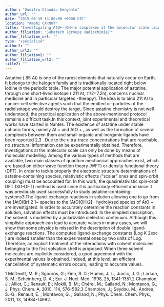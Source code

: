 ```yaml
---
author: "Dumitru-Claudiu Sergentu"
author_url: ""
date: "2015-05-19 14:00:00 +0000 UTC"
location: "Amphi CARNOT"
title: "Investigating AtO+-(OH−)n complexes at the molecular scale using quantum mechanical methods"
author_filiation: "Subatech (groupe Radiochimie)"
author_filiation_url: ""
type: "spécialisé"
author2: ""
author_url2: ""
author_filiation2: ""
author_filiation_url2: ""
title2: ""
---
```

Astatine (
85
At) is one of the rarest elements that naturally occur on Earth. It belongs to the halogen family and is traditionally located right below iodine in the periodic table. The major potential application of astatine, through one short-lived isotope (
211
At, t1/2=7.2h), concerns nuclear medicine and in particular targeted -therapy1. The idea is to bind 
211
At to cancer-cell selective agents such that the emitted 
α
-particles of the radioisotope would destroy the target. Since astatine chemistry is not well understood, the practical application of the above-mentioned protocol remains a difficult task.In this context, joint experimental and theoretical works have started in Nantes. The existence of astatine under stable cationic forms, namely At
+
 and AtO
+
, as well as the formation of several complexes between them and small organic and inorganic ligands have been reported
2,3
. Due to the ultra-trace concentrations that are reachable, no structural information can be experimentally obtained. Therefore, investigations at the molecular scale can only be done by means of molecular modelling. Among the various types of methods that are available, two main classes of quantum mechanical approaches exist, which are based on either wave function theory (WFT) or density functional theory (DFT). In order to tackle properly the electronic structure determinations of astatine-containing species, relativistic effects (“scalar” ones and spin-orbit coupling) must be accounted for. In this work, the quasirelativistic spin-orbit DFT (SO-DFT) method is used since it is particularly efficient and since it was previously used successfully to study astatine-containing systems3.The ligand-exchange reactions in solution allowing one to go from the [AtO(Br)
2
]− species to the [AtO(OH)2]− hydrolysed species of AtO
+
 are investigated. In order to accurately determine the reaction constants in solution, solvation effects must be introduced. In the simplest description, the solvent is modelled by a polarizable dielectric continuum. Although this simplistic approach can lead to accurate values in many cases, we will show that some physics is missed in the description of double ligand-exchange reactions. The computed ligand-exchange constants (Log K
2exc
) are indeed smaller than the experimental ones by two units of Log. Therefore, an explicit treatment of the interactions with solvent molecules belonging to the first solvation shell is proposed. When three solvent molecules are explicitly considered, a good agreement with the experimental values is obtained. Indeed, at this level, an efficient cancellation of systematic errors occurs, leading to accurate values.

1 McDevitt, M. R.; Sgouros, G.; Finn, R. D.; Humm, J. L.; Jurcic, J. G.; Larson, S. M.; Scheinberg, D. A.; Eur. J. Nucl. Med. 1998, 25, 1341-1351.2 Champion, J.; Alliot, C.; Renault, E.; Mokili, B. M.; Chérel, M.; Galland, N.; Montavon, G.; J. Phys. Chem. A, 2010, 114, 576-582.3 Champion, J.; Seydou, M.; Andrea, S.-G.; Renault, E. ; Montavon, G. ; Galland, N.; Phys. Chem. Chem. Phys., 2011, 13, 14984-14992.

